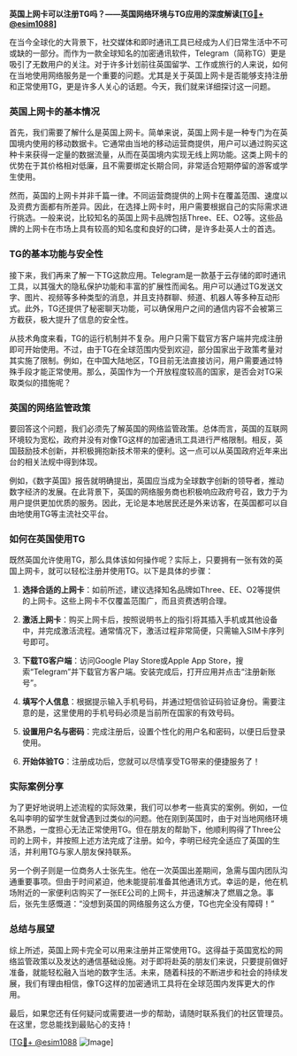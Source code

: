 **英国上网卡可以注册TG吗？——英国网络环境与TG应用的深度解读[[TG💪+ @esim1088](https://t.me/s/esim1088)]**

在当今全球化的大背景下，社交媒体和即时通讯工具已经成为人们日常生活中不可或缺的一部分。而作为一款全球知名的加密通讯软件，Telegram（简称TG）更是吸引了无数用户的关注。对于许多计划前往英国留学、工作或旅行的人来说，如何在当地使用网络服务是一个重要的问题。尤其是关于英国上网卡是否能够支持注册和正常使用TG，更是许多人关心的话题。今天，我们就来详细探讨这一问题。

### 英国上网卡的基本情况

首先，我们需要了解什么是英国上网卡。简单来说，英国上网卡是一种专门为在英国境内使用的移动数据卡。它通常由当地的移动运营商提供，用户可以通过购买这种卡来获得一定量的数据流量，从而在英国境内实现无线上网功能。这类上网卡的优势在于其价格相对低廉，且不需要绑定长期合同，非常适合短期停留的游客或学生使用。

然而，英国的上网卡并非千篇一律。不同运营商提供的上网卡在覆盖范围、速度以及资费方面都有所差异。因此，在选择上网卡时，用户需要根据自己的实际需求进行挑选。一般来说，比较知名的英国上网卡品牌包括Three、EE、O2等。这些品牌的上网卡在市场上具有较高的知名度和良好的口碑，是许多赴英人士的首选。

### TG的基本功能与安全性

接下来，我们再来了解一下TG这款应用。Telegram是一款基于云存储的即时通讯工具，以其强大的隐私保护功能和丰富的扩展性而闻名。用户可以通过TG发送文字、图片、视频等多种类型的消息，并且支持群聊、频道、机器人等多种互动形式。此外，TG还提供了秘密聊天功能，可以确保用户之间的通信内容不会被第三方截获，极大提升了信息的安全性。

从技术角度来看，TG的运行机制并不复杂。用户只需下载官方客户端并完成注册即可开始使用。不过，由于TG在全球范围内受到欢迎，部分国家出于政策考量对其实施了限制。例如，在中国大陆地区，TG目前无法直接访问，用户需要通过特殊手段才能正常使用。那么，英国作为一个开放程度较高的国家，是否会对TG采取类似的措施呢？

### 英国的网络监管政策

要回答这个问题，我们必须先了解英国的网络监管政策。总体而言，英国的互联网环境较为宽松，政府并没有对像TG这样的加密通讯工具进行严格限制。相反，英国鼓励技术创新，并积极拥抱新技术带来的便利。这一点可以从英国政府近年来出台的相关法规中得到体现。

例如，《数字英国》报告就明确提出，英国应当成为全球数字创新的领导者，推动数字经济的发展。在此背景下，英国的网络服务商也积极响应政府号召，致力于为用户提供更加优质的服务。因此，无论是本地居民还是外来访客，在英国都可以自由地使用TG等主流社交平台。

### 如何在英国使用TG

既然英国允许使用TG，那么具体该如何操作呢？实际上，只要拥有一张有效的英国上网卡，就可以轻松注册并使用TG。以下是具体的步骤：

1. **选择合适的上网卡**：如前所述，建议选择知名品牌如Three、EE、O2等提供的上网卡。这些上网卡不仅覆盖范围广，而且资费透明合理。
   
2. **激活上网卡**：购买上网卡后，按照说明书上的指引将其插入手机或其他设备中，并完成激活流程。通常情况下，激活过程非常简便，只需输入SIM卡序列号即可。

3. **下载TG客户端**：访问Google Play Store或Apple App Store，搜索“Telegram”并下载官方客户端。安装完成后，打开应用并点击“注册新账号”。

4. **填写个人信息**：根据提示输入手机号码，并通过短信验证码验证身份。需要注意的是，这里使用的手机号码必须是当前所在国家的有效号码。

5. **设置用户名与密码**：完成注册后，设置个性化的用户名和密码，以便日后登录使用。

6. **开始体验TG**：注册成功后，您就可以尽情享受TG带来的便捷服务了！

### 实际案例分享

为了更好地说明上述流程的实际效果，我们可以参考一些真实的案例。例如，一位名叫李明的留学生就曾遇到过类似的问题。他在刚到英国时，由于对当地网络环境不熟悉，一度担心无法正常使用TG。但在朋友的帮助下，他顺利购得了Three公司的上网卡，并按照上述方法完成了注册。如今，李明已经完全适应了英国的生活，并利用TG与家人朋友保持联系。

另一个例子则是一位商务人士张先生。他在一次英国出差期间，急需与国内团队沟通重要事项。但由于时间紧迫，他未能提前准备其他通讯方式。幸运的是，他在机场附近的一家便利店购买了一张EE公司的上网卡，并迅速解决了燃眉之急。事后，张先生感慨道：“没想到英国的网络服务这么方便，TG也完全没有障碍！”

### 总结与展望

综上所述，英国上网卡完全可以用来注册并正常使用TG。这得益于英国宽松的网络监管政策以及发达的通信基础设施。对于即将赴英的朋友们来说，只要提前做好准备，就能轻松融入当地的数字生活。未来，随着科技的不断进步和社会的持续发展，我们有理由相信，像TG这样的加密通讯工具将在全球范围内发挥更大的作用。

最后，如果您还有任何疑问或需要进一步的帮助，请随时联系我们的社区管理员。在这里，您总能找到最贴心的支持！

[[TG💪+ @esim1088](https://t.me/s/esim1088) ![Image](https://i.postimg.cc/4NQfJmqS/Snipaste-2025-05-13-00-14-12.png)]